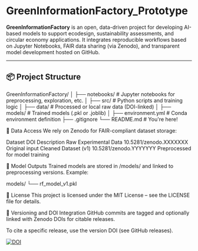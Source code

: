 # GreenInformationFactory_Prototype

**GreenInformationFactory** is an open, data-driven project for developing AI-based models to support ecodesign, sustainability assessments, and circular economy applications. It integrates reproducible workflows based on Jupyter Notebooks, FAIR data sharing (via Zenodo), and transparent model development hosted on GitHub.

---

## 📦 Project Structure


GreenInformationFactory/
│
├── notebooks/            # Jupyter notebooks for preprocessing, exploration, etc.
│
├── src/                  # Python scripts and training logic
│
├── data/                 # Processed or local raw data (DOI-linked)
│
├── models/               # Trained models (.pkl or .joblib)
│
├── environment.yml       # Conda environment definition
├── .gitignore
└── README.md             # You're here!

📂 Data Access
We rely on Zenodo for FAIR-compliant dataset storage:

Dataset	DOI	Description
Raw Experimental Data	10.5281/zenodo.XXXXXXX	Original input
Cleaned Dataset (v1)	10.5281/zenodo.YYYYYYY	Preprocessed for model training

🤖 Model Outputs
Trained models are stored in /models/ and linked to preprocessing versions.
Example:

models/
└── rf_model_v1.pkl

📜 License
This project is licensed under the MIT License – see the LICENSE file for details.

🔄 Versioning and DOI Integration
GitHub commits are tagged and optionally linked with Zenodo DOIs for citable releases.

To cite a specific release, use the version DOI (see GitHub releases).


[![DOI](https://zenodo.org/badge/DOI/10.5281/zenodo.16258165.svg)](https://doi.org/10.5281/zenodo.16258165)
